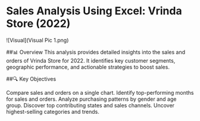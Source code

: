 # Sales Analysis Using Excel: Vrinda Store (2022)

![Visual](Visual Pic 1.png)

##📊 Overview
This analysis provides detailed insights into the sales and orders of Vrinda Store for 2022. It identifies key customer segments, geographic performance, and actionable strategies to boost sales.

##🔍 Key Objectives

Compare sales and orders on a single chart.
Identify top-performing months for sales and orders.
Analyze purchasing patterns by gender and age group.
Discover top contributing states and sales channels.
Uncover highest-selling categories and trends.
